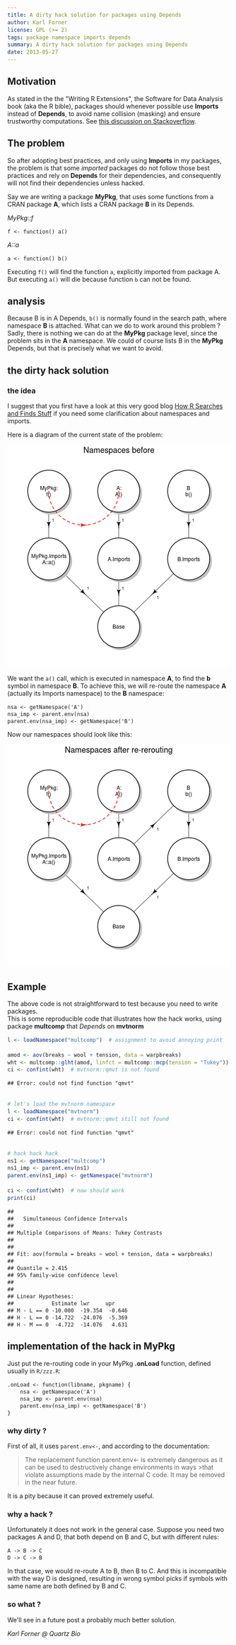 ```yaml
---
title: A dirty hack solution for packages using Depends
author: Karl Forner
license: GPL (>= 2)
tags: package namespace imports depends
summary: A dirty hack solution for packages using Depends
date: 2013-05-27
---
```


## Motivation

As stated in the the "Writing R Extensions", the Software for Data Analysis book (aka the R bible), packages should
whenever possible use **Imports** instead of **Depends**, to avoid name collision (masking) and ensure trustworthy computations. 
See [this discussion on Stackoverflow](http://stackoverflow.com/questions/8637993/better-explanation-of-when-to-use-imports-depends).

## The problem

So after adopting best practices, and only using **Imports** in my packages, the problem is that some _imported_ packages 
do not follow those best practices and rely on **Depends** for their dependencies, and consequently will not find 
their dependencies unless hacked.  

Say we are writing a package **MyPkg**, that uses some functions from a CRAN package **A**, which lists a CRAN 
package **B** in its Depends.

_MyPkg::f_
```
f <- function() a()
```
_A::a_
```
a <- function() b()
```

Executing `f()` will find the function `a`, explicitly imported from package A. But executing `a()` will die because 
function `b` can not be found.

## analysis

Because B is in A Depends, `b()` is normally found in the search path, where namespace **B** is attached. 
What can we do to work around this problem ?  
Sadly, there is nothing we can do at the  **MyPkg** package level, since the problem sits in the **A** namespace.
We could of course lists B in the **MyPkg** Depends, but that is precisely what we want to avoid.

## the dirty hack solution

### the idea

I suggest that you first have a look at this very good blog 
[How R Searches and Finds Stuff](http://obeautifulcode.com/R/How-R-Searches-And-Finds-Stuff/) if you need some 
clarification about namespaces and imports.  


Here is a diagram of the current state of the problem:

![plot of chunk unnamed-chunk-1](assets/fig/unnamed-chunk-1.png) 



We want the `a()` call, which is executed in namespace **A**, to find the **b** symbol in namespace **B**. 
To achieve this, we will re-route the namespace **A** (actually its Imports namespace) to the **B** namespace:
```
nsa <- getNamespace('A')
nsa_imp <- parent.env(nsa)
parent.env(nsa_imp) <- getNamespace('B')
```

Now our namespaces should look like this:  

![plot of chunk unnamed-chunk-2](assets/fig/unnamed-chunk-2.png) 


## Example

The above code is not straightforward to test because you need to write packages.  
This is some reproducible code that illustrates how the hack works, using package **multcomp** that _Depends_ on **mvtnorm**


```r
l <- loadNamespace("multcomp")  # assignment to avoid annoying print

amod <- aov(breaks ~ wool + tension, data = warpbreaks)
wht <- multcomp::glht(amod, linfct = multcomp::mcp(tension = "Tukey"))
ci <- confint(wht)  # mvtnorm::qmvt is not found
```

```
## Error: could not find function "qmvt"
```

```r

# let's load the mvtnorm namespace
l <- loadNamespace("mvtnorm")
ci <- confint(wht)  # mvtnorm::qmvt still not found
```

```
## Error: could not find function "qmvt"
```

```r

# hack hack hack
ns1 <- getNamespace("multcomp")
ns1_imp <- parent.env(ns1)
parent.env(ns1_imp) <- getNamespace("mvtnorm")

ci <- confint(wht)  # now should work
print(ci)
```

```
## 
## 	 Simultaneous Confidence Intervals
## 
## Multiple Comparisons of Means: Tukey Contrasts
## 
## 
## Fit: aov(formula = breaks ~ wool + tension, data = warpbreaks)
## 
## Quantile = 2.415
## 95% family-wise confidence level
##  
## 
## Linear Hypotheses:
##            Estimate lwr     upr    
## M - L == 0 -10.000  -19.354  -0.646
## H - L == 0 -14.722  -24.076  -5.369
## H - M == 0  -4.722  -14.076   4.631
```


## implementation of the hack in MyPkg

Just put the re-routing code in your MyPkg **.onLoad** function, defined usually in `R/zzz.R`:

```
.onLoad <- function(libname, pkgname) {
    nsa <- getNamespace('A')
    nsa_imp <- parent.env(nsa)
    parent.env(nsa_imp) <- getNamespace('B')    
}
```

### why dirty ?

First of all, it uses `parent.env<-`, and according to the documentation:
>The replacement function parent.env<- is extremely dangerous as it can be used to destructively change environments in ways >that violate assumptions made by the internal C code. It may be removed in the near future.

It is a pity because it can proved extremely useful.

### why a hack ?

Unfortunately it does not work in the general case. 
Suppose you need two packages A and D, that both depend on B and C, but with different rules:
```
A -> B -> C
D -> C -> B
```
In that case, we would re-route A to B, then B to C. And this is incompatible with the way D is designed, resulting in
wrong symbol picks if symbols with same name are both defined by B and C.

### so what ?

We'll see in a future post a probably much better solution.


_Karl Forner @ Quartz Bio_


